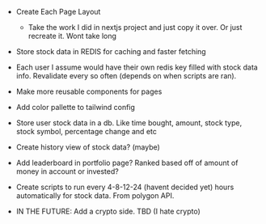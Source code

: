- Create Each Page Layout
    - Take the work I did in nextjs project and just copy it over. Or just recreate it. Wont take long

- Store stock data in REDIS for caching and faster fetching
- Each user I assume would have their own redis key filled with stock data info. Revalidate every so often (depends on when scripts are ran).
- Make more reusable components for pages
- Add color pallette to tailwind config
- Store user stock data in a db. Like time bought, amount, stock type, stock symbol, percentage change and etc
- Create history view of stock data? (maybe)
- Add leaderboard in portfolio page? Ranked based off of amount of money in account or invested?
- Create scripts to run every 4-8-12-24 (havent decided yet) hours automatically for stock data. From polygon API.
    
- IN THE FUTURE: Add a crypto side. TBD (I hate crypto)